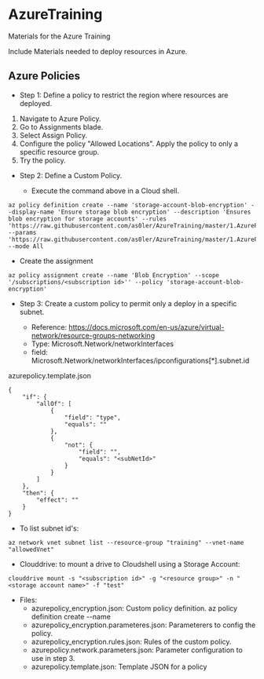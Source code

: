 # AzureTraining
Materials for the Azure Training

Include Materials needed to deploy resources in Azure. 

## Azure Policies

* Step 1: Define a policy to restrict the region where resources are deployed. 
1. Navigate to Azure Policy.
2. Go to Assignments blade.
3. Select Assign Policy.
4. Configure the policy "Allowed Locations". Apply the policy to only a specific resource group. 
5. Try the policy.

* Step 2: Define a Custom Policy.

  * Execute the command above in a Cloud shell.
```
az policy definition create --name 'storage-account-blob-encryption' --display-name 'Ensure storage blob encryption' --description 'Ensures blob encryption for storage accounts' --rules 'https://raw.githubusercontent.com/as0ler/AzureTraining/master/1.AzurePolicies/azurepolicy_encryption.rules.json' --params 'https://raw.githubusercontent.com/as0ler/AzureTraining/master/1.AzurePolicies/azurepolicy_encryption.parameteres.json' --mode All
```

  * Create the assignment
```
az policy assignment create --name 'Blob Encryption' --scope '/subscriptions/<subscription id>'' --policy 'storage-account-blob-encryption'
```

* Step 3: Create a custom policy to permit only a deploy in a specific subnet.

  * Reference:  https://docs.microsoft.com/en-us/azure/virtual-network/resource-groups-networking
  * Type: Microsoft.Network/networkInterfaces
  * field: Microsoft.Network/networkInterfaces/ipconfigurations[\*].subnet.id

azurepolicy.template.json
```
{
	"if": {
		"allOf": [
			{
				"field": "type",
				"equals": ""
			},
			{
				"not": {
					"field": "",
					"equals": "<subNetId>"
				}
			}
		]
	},
	"then": {
		"effect": ""
	}
}
```  

  * To list subnet id's:
```
az network vnet subnet list --resource-group "training" --vnet-name "allowedVnet"
```


* Clouddrive: to mount a drive to Cloudshell using a Storage Account:
```
clouddrive mount -s "<subscription id>" -g "<resource group>" -n "<storage account name>" -f "test"
```

* Files:
  * azurepolicy_encryption.json: Custom policy definition.  az policy definition create --name
  * azurepolicy_encryption.parameteres.json: Parameterers to config the policy.
  * azurepolicy_encryption.rules.json: Rules of the custom policy.
  * azurepolicy.network.parameters.json: Parameter configuration to use in step 3.
  * azurepolicy.template.json: Template JSON for a policy
